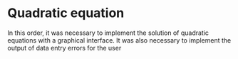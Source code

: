 # Quadratic equation
In this order, it was necessary to implement the solution of quadratic equations with a graphical interface. 
It was also necessary to implement the output of data entry errors for the user